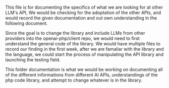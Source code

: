 This file is for documenting the specifics of what we are looking for at other LLM's API,
We would be checking for the adoptation of the other APIs, and would record the given
documentation and out own understanding in the following document.

Since the goal is to change the library and include LLMs from other providers
into the openai-php/client repo, we would need to  first understand the general 
code of the library. We would have multiple files to record our finding in the first week,
after we are famaliar with the library and the language, we could start the process of manipulating
the API library and launching the testing field. 

This folder documentation is what we would be working on documenting all of the different 
informations from different AI APIs, understandings of the php code library, and attempt to change
whatever is in the library.
